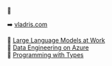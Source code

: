 🦙

➡️ [vladris.com](https://vladris.com)

📕 [Large Language Models at Work](https://a.co/d/1EPbBji)<br/>
📕 [Data Engineering on Azure](https://www.manning.com/books/data-engineering-on-azure)<br/>
📕 [Programming with Types](https://www.manning.com/books/programming-with-types)
